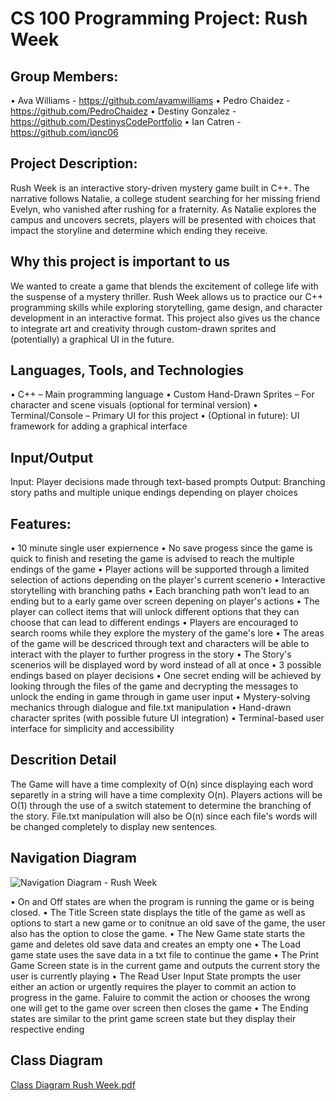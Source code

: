 # CS 100 Programming Project: Rush Week

## Group Members:
• Ava Williams - https://github.com/avamwilliams
• Pedro Chaidez - https://github.com/PedroChaidez
• Destiny Gonzalez - https://github.com/DestinysCodePortfolio
• Ian Catren - https://github.com/iqnc06

## Project Description:
Rush Week is an interactive story-driven mystery game built in C++. The narrative follows Natalie, a college student searching for her missing friend Evelyn, who vanished after rushing for a fraternity. As Natalie explores the campus and uncovers secrets, players will be presented with choices that impact the storyline and determine which ending they receive.

## Why this project is important to us
We wanted to create a game that blends the excitement of college life with the suspense of a mystery thriller. Rush Week allows us to practice our C++ programming skills while exploring storytelling, game design, and character development in an interactive format. This project also gives us the chance to integrate art and creativity through custom-drawn sprites and (potentially) a graphical UI in the future.

## Languages, Tools, and Technologies
• C++ – Main programming language
• Custom Hand-Drawn Sprites – For character and scene visuals (optional for terminal version)
• Terminal/Console – Primary UI for this project
• (Optional in future): UI framework for adding a graphical interface

## Input/Output
Input: Player decisions made through text-based prompts
Output: Branching story paths and multiple unique endings depending on player choices

## Features:
• 10 minute single user expiernence
• No save progess since the game is quick to finish and reseting the game is advised to reach the multiple endings of the game
• Player actions will be supported through a limited selection of actions depending on the player's current scenerio
• Interactive storytelling with branching paths
• Each branching path won't lead to an ending but to a early game over screen depening on player's actions
• The player can collect items that will unlock different options that they can choose that can lead to different endings
• Players are encouraged to search rooms while they explore the mystery of the game's lore
• The areas of the game will be descriced through text and characters will be able to interact with the player to further progress in the story
• The Story's scenerios will be displayed word by word instead of all at once
• 3 possible endings based on player decisions
• One secret ending will be achieved by looking through the files of the game and decrypting the messages to unlock the ending in game through in game user input
• Mystery-solving mechanics through dialogue and file.txt manipulation
• Hand-drawn character sprites (with possible future UI integration)
• Terminal-based user interface for simplicity and accessibility

## Descrition Detail
The Game will have a time complexity of O(n) since displaying each word separetly in a string will have a time complexity O(n). Players actions will be O(1) through the use of a switch statement to determine the branching of the story. File.txt manipulation will also be O(n) since each file's words will be changed completely to display new sentences. 

## Navigation Diagram
![Navigation Diagram - Rush Week](https://github.com/user-attachments/assets/07e3f148-fa0a-4020-b021-f1f1d70caffe)

• On and Off states are when the program is running the game or is being closed.
• The Title Screen state displays the title of the game as well as options to start a new game or to conitnue an old save of the game, the user also has the option to close the game.
• The New Game state starts the game and deletes old save data and creates an empty one
• The Load game state uses the save data in a txt file to continue the game
• The Print Game Screen state is in the current game and outputs the current story the user is currently playing
• The Read User Input State prompts the user either an action or urgently requires the player to commit an action to progress in the game. Faluire to commit the action or chooses the wrong one will get to the game over screen then closes the game
• The Ending states are similar to the print game screen state but they display their respective ending

## Class Diagram

[Class Diagram Rush Week.pdf](https://github.com/user-attachments/files/20052960/Class.Diagram.Rush.Week.pdf)
